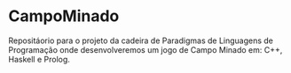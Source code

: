# CampoMinado
Repositáorio para o projeto da cadeira de Paradigmas de Linguagens de Programação onde desenvolveremos um jogo de Campo Minado em: C++, Haskell e Prolog.
